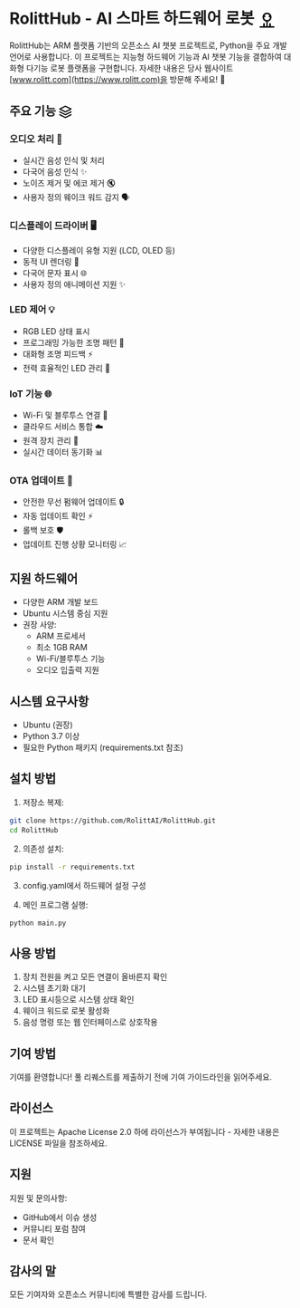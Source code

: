 # RolittHub - AI 스마트 하드웨어 로봇 <img src="assets/icons/robot.svg" width="32" height="32" alt="로봇 아이콘" style="vertical-align: middle">

RolittHub는 ARM 플랫폼 기반의 오픈소스 AI 챗봇 프로젝트로, Python을 주요 개발 언어로 사용합니다. 이 프로젝트는 지능형 하드웨어 기능과 AI 챗봇 기능을 결합하여 대화형 다기능 로봇 플랫폼을 구현합니다. 자세한 내용은 당사 웹사이트 [www.rolitt.com](https://www.rolitt.com)을 방문해 주세요! 🌟

## 주요 기능 <img src="assets/icons/features.svg" width="24" height="24" alt="기능 아이콘" style="vertical-align: middle">

### 오디오 처리 🎤
- 실시간 음성 인식 및 처리
- 다국어 음성 인식 ✨
- 노이즈 제거 및 에코 제거 🔇
- 사용자 정의 웨이크 워드 감지 🗣️

### 디스플레이 드라이버 🖥️
- 다양한 디스플레이 유형 지원 (LCD, OLED 등)
- 동적 UI 렌더링 🎨
- 다국어 문자 표시 🌐
- 사용자 정의 애니메이션 지원 ✨

### LED 제어 💡
- RGB LED 상태 표시
- 프로그래밍 가능한 조명 패턴 🌈
- 대화형 조명 피드백 ⚡
- 전력 효율적인 LED 관리 🔋

### IoT 기능 🌐
- Wi-Fi 및 블루투스 연결 📡
- 클라우드 서비스 통합 ☁️
- 원격 장치 관리 🔄
- 실시간 데이터 동기화 📊

### OTA 업데이트 🚀
- 안전한 무선 펌웨어 업데이트 🔒
- 자동 업데이트 확인 ⚡
- 롤백 보호 🛡️
- 업데이트 진행 상황 모니터링 📈

## 지원 하드웨어
- 다양한 ARM 개발 보드
- Ubuntu 시스템 중심 지원
- 권장 사양:
  - ARM 프로세서
  - 최소 1GB RAM
  - Wi-Fi/블루투스 기능
  - 오디오 입출력 지원

## 시스템 요구사항
- Ubuntu (권장)
- Python 3.7 이상
- 필요한 Python 패키지 (requirements.txt 참조)

## 설치 방법

1. 저장소 복제:
```bash
git clone https://github.com/RolittAI/RolittHub.git
cd RolittHub
```

2. 의존성 설치:
```bash
pip install -r requirements.txt
```

3. config.yaml에서 하드웨어 설정 구성

4. 메인 프로그램 실행:
```bash
python main.py
```

## 사용 방법

1. 장치 전원을 켜고 모든 연결이 올바른지 확인
2. 시스템 초기화 대기
3. LED 표시등으로 시스템 상태 확인
4. 웨이크 워드로 로봇 활성화
5. 음성 명령 또는 웹 인터페이스로 상호작용

## 기여 방법

기여를 환영합니다! 풀 리퀘스트를 제출하기 전에 기여 가이드라인을 읽어주세요.

## 라이선스

이 프로젝트는 Apache License 2.0 하에 라이선스가 부여됩니다 - 자세한 내용은 LICENSE 파일을 참조하세요.

## 지원

지원 및 문의사항:
- GitHub에서 이슈 생성
- 커뮤니티 포럼 참여
- 문서 확인

## 감사의 말

모든 기여자와 오픈소스 커뮤니티에 특별한 감사를 드립니다.